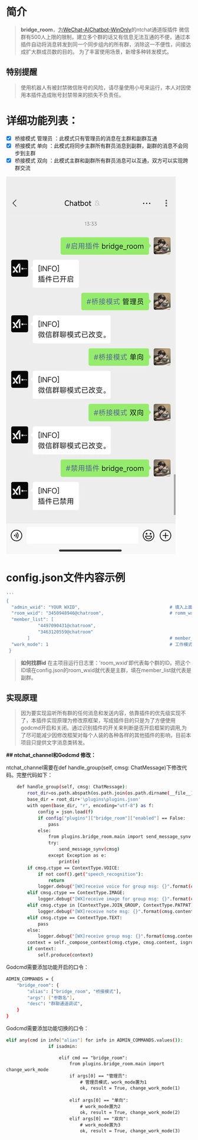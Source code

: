 # 简介

> **bridge_room**，<u>为[WeChat-AIChatbot-WinOnly](https://github.com/chazzjimel/WeChat-AIChatbot-WinOnly)</u>的ntchat通道版插件 微信群有500人上限的限制，建立多个群的话又有信息无法互通的不便，通过本插件自动将消息转发到同一个同步组内的所有群，消除这一不便性，间接达成扩大群成员数的目的。
为了丰富使用场景，新增多种转发模式。


## 特别提醒
> 使用机器人有被封禁微信账号的风险，请尽量使用小号来运行，本人对因使用本插件造成账号封禁带来的损失不负责任。

# **详细功能列表：**

- [x] 桥接模式 管理员 ：此模式只有管理员的消息在主群和副群互通
- [x] 桥接模式 单向   ：此模式将同步主群所有群员消息到副群，副群的消息不会同步到主群
- [x] 桥接模式 双向   ：此模式主群和副群所有群员消息可以互通，双方可以实现跨群交流

![1](https://github.com/Tishon1532/bridge_room/blob/main/img/1.jpg?raw=true)


>
# config.json文件内容示例
```bash
'''
{
  "admin_wxid": "YOUR WXID",                                  # 填入上面管理员的id，可以是自己也可以是其他人(被转发者），在模式管理员时，只有这个wxid账号发的内容会自动转发
  "room_wxid": "3450948946@chatroom",                         # romm_wxid代表主群的ID
  "member_list": [
            "4497090431@chatroom",
            "3463120559@chatroom"
        ]                                                     # member_list代表副群的群id，可以是多个
  "work_mode": 1                                              # 工作模式，即1代表管理员、2代表单向、3代表双向
 }
```
>**如何找群id** 在主项目运行日志里：'room_wxid'即代表每个群的ID。把这个ID填在config.json的room_wxid就代表是主群，填在member_list就代表是副群。

## 实现原理
> 因为要实现监听所有群的任何消息和发送内容，依靠插件的优先级实现不了，本插件实现原理为修改原框架，写成插件目的只是为了方便使用godcmd开启和关闭。通过识别插件的开关来判断是否开启框架的调用,为了尽可能减少因修改框架对每个人装的各种各样的其他插件的影响，目前本项目只提供文字消息类转发。

**## ntchat_channel和Godcmd 修改：**

ntchat_channel需要在def handle_group(self, cmsg: ChatMessage)下修改代码。完整代码如下：

```bash
    def handle_group(self, cmsg: ChatMessage):
        root_dir=os.path.abspath(os.path.join(os.path.dirname(__file__),"..\.."))
        base_dir = root_dir+'\plugins\plugins.json'
        with open(base_dir, "r", encoding="utf-8") as f:
            config = json.load(f)
            if config["plugins"]["bridge_room"]["enabled"] == False:
                pass
            else:
                from plugins.bridge_room.main import send_message_synv
                try:
                    send_message_synv(cmsg)
                except Exception as e:
                    print(e)
        if cmsg.ctype == ContextType.VOICE:
            if not conf().get("speech_recognition"):
                return
            logger.debug("[WX]receive voice for group msg: {}".format(cmsg.content))
        elif cmsg.ctype == ContextType.IMAGE:
            logger.debug("[WX]receive image for group msg: {}".format(cmsg.content))
        elif cmsg.ctype in [ContextType.JOIN_GROUP, ContextType.PATPAT]:
            logger.debug("[WX]receive note msg: {}".format(cmsg.content))
        elif cmsg.ctype == ContextType.TEXT:
            pass
        else:
            logger.debug("[WX]receive group msg: {}".format(cmsg.content))
        context = self._compose_context(cmsg.ctype, cmsg.content, isgroup=True, msg=cmsg)
        if context:
            self.produce(context)
```

Godcmd需要添加功能开启的口令：
```bash
ADMIN_COMMANDS = {
    "bridge_room": {
        "alias": ["bridge_room", "桥接模式"],
        "args": ["参数名"],
        "desc": "群聊通道调试",
    }
}
```
Godcmd需要添加功能切换的口令：
```bash
elif any(cmd in info["alias"] for info in ADMIN_COMMANDS.values()):
                if isadmin:
```

                        elif cmd == "bridge_room":
                            from plugins.bridge_room.main import change_work_mode
                            if args[0] == "管理员":
                                # 管理员模式，work_mode置为1
                                ok, result = True, change_work_mode(1)

                            elif args[0] == "单向":
                                # work_mode置为2
                                ok, result = True, change_work_mode(2)
                            elif args[0] == "双向":
                                # work_mode置为3
                                ok, result = True, change_work_mode(3)
```
```
